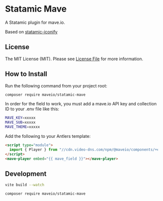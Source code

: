 # Statamic Mave

A Statamic plugin for mave.io.

Based on [statamic-iconify](https://github.com/eminos/statamic-iconify)

## License

The MIT License (MIT). Please see [License File](LICENSE.md) for more information.

## How to Install

Run the following command from your project root:

```bash
composer require maveio/statamic-mave
```

In order for the field to work, you must add a mave.io API key and collection ID to your .env file like this:

```bash
MAVE_KEY=xxxxx
MAVE_SUB=xxxxx
MAVE_THEME=xxxxx
```

Add the following to your Antlers template:

```html
<script type="module">
  import { Player } from "//cdn.video-dns.com/npm/@maveio/components/+esm";
</script>
<mave-player embed="{{ mave_field }}"></mave-player>
```

## Development

```bash
vite build --watch
```

```bash
composer require maveio/statamic-mave
```
